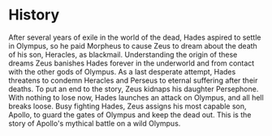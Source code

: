 # History

After several years of exile in the world of the dead, Hades aspired to settle in Olympus, so he paid Morpheus to cause Zeus to dream about the death of his son, Heracles, as blackmail. Understanding the origin of these dreams Zeus banishes Hades forever in the underworld and from contact with the other gods of Olympus. As a last desperate attempt, Hades threatens to condemn Heracles and Perseus to eternal suffering after their deaths. To put an end to the story, Zeus kidnaps his daughter Persephone. With nothing to lose now, Hades launches an attack on Olympus, and all hell breaks loose. Busy fighting Hades, Zeus assigns his most capable son, Apollo, to guard the gates of Olympus and keep the dead out. This is the story of Apollo's mythical battle on a wild Olympus.
